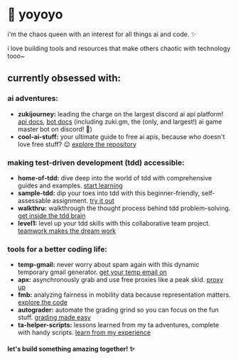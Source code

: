 # 👋 yoyoyo

i'm the chaos queen with an interest for all things ai and code. ✨

i love building tools and resources that make others chaotic with technology tooo~

## **currently obsessed with:**

### **ai adventures:**

- **zukijourney:** leading the charge on the largest discord ai api platform! [api docs](https://github.com/zukijourney/api-docs), [bot docs](https://github.com/zukijourney/bots-docs) (including zuki.gm, the (only, and largest!) ai game master bot on discord! 🤖)
- **cool-ai-stuff:** your ultimate guide to free ai apis, because who doesn't love free stuff? 😉 [explore the repository](https://github.com/zukixa/cool-ai-stuff)

### **making test-driven development (tdd) accessible:**

- **home-of-tdd:** dive deep into the world of tdd with comprehensive guides and examples. [start learning](https://github.com/zukixa/home-of-tdd)
- **sample-tdd:** dip your toes into tdd with this beginner-friendly, self-assessable assignment. [try it out](https://github.com/css-software-engineering-studio/sample-tdd)
- **walkthru:** walkthrough the thought process behind tdd problem-solving. [get inside the tdd brain](https://github.com/zukixa/walkthru)
- **level1:** level up your tdd skills with this collaborative team project. [teamwork makes the dream work](https://github.com/zukixa/level1)

### **tools for a better coding life:**

- **temp-gmail:** never worry about spam again with this dynamic temporary gmail generator. [get your temp email on](https://github.com/zukixa/temp-gmail)
- **apx:** asynchronously grab and use free proxies like a peak skid. [proxy up](https://github.com/zukixa/apx)
- **fmb:** analyzing fairness in mobility data because representation matters. [explore the code](https://github.com/zukixa/fmb)
- **autograder:** automate the grading grind so you can focus on the fun stuff. [grading made easy](https://github.com/zukixa/autograder)
- **ta-helper-scripts:** lessons learned from my ta adventures, complete with handy scripts. [learn from my experience](https://github.com/zukixa/ta-helper-scripts)

#### let's build something amazing together! ✨
